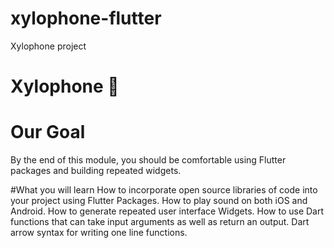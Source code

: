 # xylophone-flutter
Xylophone project 


# Xylophone 🎹

# Our Goal
 By the end of this module, you should be comfortable using Flutter packages and building repeated widgets.


#What you will learn
How to incorporate open source libraries of code into your project using Flutter Packages.
How to play sound on both iOS and Android.
How to generate repeated user interface Widgets.
How to use Dart functions that can take input arguments as well as return an output.
Dart arrow syntax for writing one line functions.
